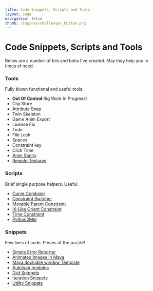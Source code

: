 ```yaml
---
title: Code Snippets, Scripts and Tools
layout: page
navigation: false
thumb: /img/nav/challenges_button.png
---
```

# Code Snippets, Scripts and Tools

Below are a number of bits and bobs I've created. May they help you in times of need.

### Tools

Fully blown functional and useful tools.

* __Out Of Control__ Rig Work In Progress!
* Clip Store
* Attribute Snap
* Twin Skeleton
* Game Anim Export
* License Fix
* Todo
* File Lock
* Spaces
* Constraint key
* Click Time
* [Anim Sanity](animsanity)
* [Remote Textures](remotetextures)

### Scripts

Brief single purpose helpers. Useful.

* [Curve Combiner](curvecombine)
* [Constraint Switcher](switchconstraint)
* [Movable Parent Constraint](parentconstraint)
* [IK-Like Orient Constraint](orientconstraint)
* [Time Constraint](timeconstraint)
* [Python2Mel](py2mel)

### Snippets

Few lines of code. Pieces of the puzzle!

* [Simple Error Reporter](err_report)
* [Animated Images in Maya](animated_images)
* [Maya dockable window Template](docking_window)
* [Autoload modules](autoload)
* [Dict Snippets](dict)
* [Iteration Snippets](iterate)
* [Utility Snippets](utility)
